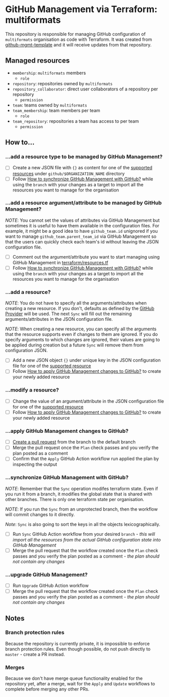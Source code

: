 # GitHub Management via Terraform: multiformats

This repository is responsible for managing GitHub configuration of `multiformats` organisation as code with Terraform. It was created from [github-mgmt-template](https://github.com/protocol/github-mgmt-template) and it will receive updates from that repository.

## Managed resources

- `membership`: `multiformats` members
  - `role`
- `repository`: repositories owned by `multiformats`
- `repository_collaborator`: direct user collaborators of a repository per repository
  - `permission`
- `team`: teams owned by `multiformats`
- `team_membership`: team members per team
  - `role`
- `team_repository`: repositories a team has access to per team
  - `permission`

## How to...

### ...add a resource type to be managed by GitHub Management?

- [ ] Create a new JSON file with `{}` as content for one of the [supported resources](#supported-resources) under `github/$ORGANIZATION_NAME` directory
- [ ] Follow [How to synchronize GitHub Management with GitHub?](#synchronize-github-management-with-github) while using the `branch` with your changes as a target to import all the resources you want to manage for the organisation

### ...add a resource argument/attribute to be managed by GitHub Management?

*NOTE*: You cannot set the values of attributes via GitHub Management but sometimes it is useful to have them available in the configuration files. For example, it might be a good idea to have `github_team.id` unignored if you want to manage `github_team.parent_team_id` via GitHub Management so that the users can quickly check each team's id without leaving the JSON configuration file.

- [ ] Comment out the argument/attribute you want to start managing using GitHub Management in [terraform/resources.tf](terraform/resources.tf)
- [ ] Follow [How to synchronize GitHub Management with GitHub?](#synchronize-github-management-with-github) while using the `branch` with your changes as a target to import all the resources you want to manage for the organisation

### ...add a resource?

*NOTE*: You do not have to specify all the arguments/attributes when creating a new resource. If you don't, defaults as defined by the [GitHub Provider](https://registry.terraform.io/providers/integrations/github/latest/docs) will be used. The next `Sync` will fill out the remaining arguments/attributes in the JSON configuration file.

*NOTE*: When creating a new resource, you can specify all the arguments that the resource supports even if changes to them are ignored. If you do specify arguments to which changes are ignored, their values are going to be applied during creation but a future `Sync` will remove them from configuration JSON.

- [ ] Add a new JSON object `{}` under unique key in the JSON configuration file for one of the [supported resource](#supported-resources)
- [ ] Follow [How to apply GitHub Management changes to GitHub?](#apply-github-management-changes-to-github) to create your newly added resource

### ...modify a resource?

- [ ] Change the value of an argument/attribute in the JSON configuration file for one of the [supported resource](#supported-resources)
- [ ] Follow [How to apply GitHub Management changes to GitHub?](#apply-github-management-changes-to-github) to create your newly added resource

### ...apply GitHub Management changes to GitHub?

- [ ] [Create a pull request](https://docs.github.com/en/pull-requests/collaborating-with-pull-requests/proposing-changes-to-your-work-with-pull-requests/creating-a-pull-request) from the branch to the default branch
- [ ] Merge the pull request once the `Plan` check passes and you verify the plan posted as a comment
- [ ] Confirm that the `Apply` GitHub Action workflow run applied the plan by inspecting the output

### ...synchronize GitHub Management with GitHub?

*NOTE*: Remember that the `Sync` operation modifes terraform state. Even if you run it from a branch, it modifies the global state that is shared with other branches. There is only one terraform state per organisation.

*NOTE*: If you run the `Sync` from an unprotected branch, then the workflow will commit changes to it directly.

*Note*: `Sync` is also going to sort the keys in all the objects lexicographically.

- [ ] Run `Sync` GitHub Action workflow from your desired `branch` - *this will import all the resources from the actual GitHub configuration state into GitHub Management*
- [ ] Merge the pull request that the workflow created once the `Plan` check passes and you verify the plan posted as a comment - *the plan should not contain any changes*

### ...upgrade GitHub Management?

- [ ] Run `Upgrade` GitHub Action workflow
- [ ] Merge the pull request that the workflow created once the `Plan` check passes and you verify the plan posted as a comment - *the plan should not contain any changes*

## Notes

### Branch protection rules

Because the repository is currently private, it is impossible to enforce branch protection rules. Even though possible, do not push directly to `master` - create a PR instead.

### Merges

Because we don't have merge queue functionality enabled for the repository yet, after a merge, wait for the `Apply` and `Update` workflows to complete before merging any other PRs.
